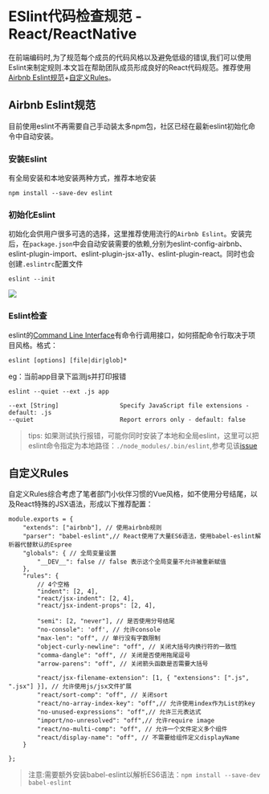 # ESlint代码检查规范 - React/ReactNative

在前端编码时,为了规范每个成员的代码风格以及避免低级的错误,我们可以使用Eslint来制定规则.本文旨在帮助团队成员形成良好的React代码规范。推荐使用[Airbnb Eslint规范](https://github.com/airbnb/javascript/tree/master/react)+[自定义Rules](http://eslint.cn/docs/rules/)。

## Airbnb Eslint规范

目前使用eslint不再需要自己手动装太多npm包，社区已经在最新eslint初始化命令中自动安装。

### 安装Eslint

有全局安装和本地安装两种方式，推荐本地安装

```
npm install --save-dev eslint
```

### 初始化Eslint

初始化会供用户很多可选的选择，这里推荐使用流行的`Airbnb Eslint`。安装完后，在`package.json`中会自动安装需要的依赖,分别为eslint-config-airbnb、eslint-plugin-import、eslint-plugin-jsx-a11y、eslint-plugin-react。同时也会创建`.eslintrc`配置文件

```
eslint --init
```

![](https://upload-images.jianshu.io/upload_images/1474238-c0bc9d15756a4abe.jpg?imageMogr2/auto-orient/strip%7CimageView2/2/w/555)

### Eslint检查

eslint的[Command Line Interface](https://eslint.org/docs/user-guide/command-line-interface)有命令行调用接口，如何搭配命令行取决于项目风格。格式：

```
eslint [options] [file|dir|glob]*
```

eg：当前app目录下监测js并打印报错

```
eslint --quiet --ext .js app
```

```
--ext [String]                 Specify JavaScript file extensions - default: .js
--quiet                        Report errors only - default: false
```

>tips: 如果测试执行报错，可能你同时安装了本地和全局eslint，这里可以把eslint命令指定为本地路径：`./node_modules/.bin/eslint`,参考见该[issue](https://github.com/airbnb/javascript/issues/465)

## 自定义Rules

自定义Rules综合考虑了笔者部门小伙伴习惯的Vue风格，如不使用分号结尾，以及React特殊的JSX语法，形成以下推荐配置：

```eslint
module.exports = {
    "extends": ["airbnb"], // 使用airbnb规则
    "parser": "babel-eslint",// React使用了大量ES6语法，使用babel-eslint解析器代替默认的Espree
    "globals": { // 全局变量设置
        "__DEV__": false // false 表示这个全局变量不允许被重新赋值
    },
    "rules": {
        // 4个空格
        "indent": [2, 4],
        "react/jsx-indent": [2, 4],
        "react/jsx-indent-props": [2, 4],

        "semi": [2, "never"], // 是否使用分号结尾
        "no-console": 'off', // 允许console
        "max-len": "off", // 单行没有字数限制
        "object-curly-newline": "off", // 关闭大括号内换行符的一致性
        "comma-dangle": "off", // 关闭是否使用拖尾逗号
        "arrow-parens": "off", // 关闭箭头函数是否需要大括号

        "react/jsx-filename-extension": [1, { "extensions": [".js", ".jsx"] }], // 允许使用js/jsx文件扩展
        "react/sort-comp": "off", // 关闭sort
        "react/no-array-index-key": "off",// 允许使用index作为List的key
        "no-unused-expressions": "off",// 允许三元表达式
        "import/no-unresolved": "off",// 允许require image
        "react/no-multi-comp": "off", // 允许一个文件定义多个组件
        "react/display-name": "off", // 不需要给组件定义displayName
    }

};
```

>注意:需要额外安装babel-eslint以解析ES6语法：`npm install --save-dev babel-eslint`
